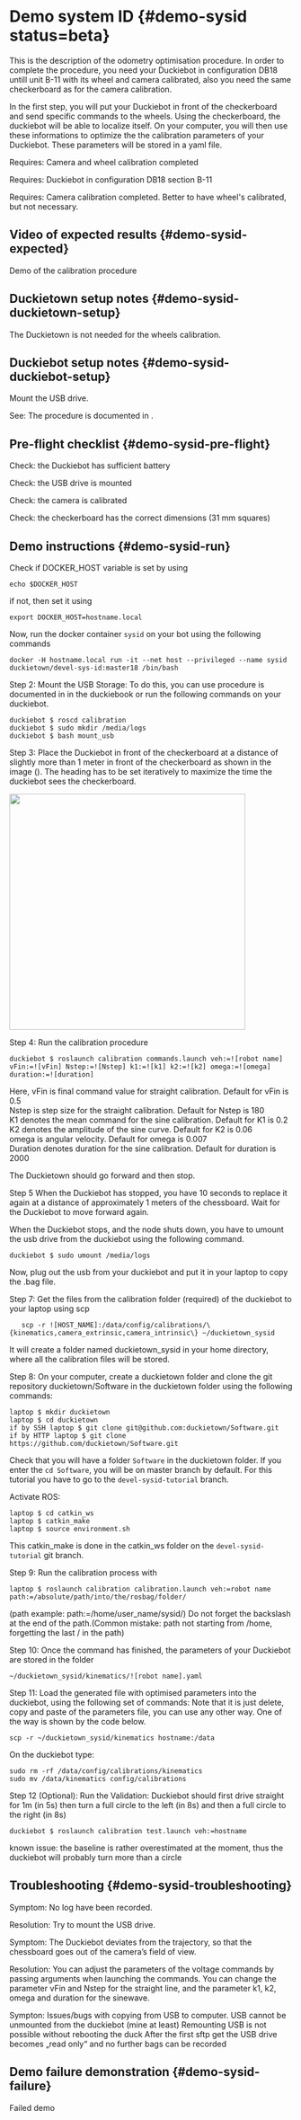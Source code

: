 # Demo system ID {#demo-sysid status=beta}

This is the description of the odometry optimisation procedure. In order to complete the procedure, you need your Duckiebot in configuration DB18 untill unit B-11 with its wheel and camera calibrated, also you need the same checkerboard as for the camera calibration.

In the first step, you will put your Duckiebot in front of the checkerboard and send specific commands to the wheels. Using the checkerboard, the duckiebot will be able to localize itself. On your computer, you will then use these informations to optimize the the calibration parameters of your Duckiebot. These parameters will be stored in a yaml file.

Requires: Camera and wheel calibration completed

<div class='requirements' markdown="1">

Requires: Duckiebot in configuration DB18 section B-11

Requires: Camera calibration completed. Better to have wheel's calibrated, but not necessary.

</div>

## Video of expected results {#demo-sysid-expected}

<div figure-id="fig:demo_succeeded-sysid">
    <figcaption>Demo of the calibration procedure
    </figcaption>
    <dtvideo src='vimeo:251027149'/>
</div>



## Duckietown setup notes {#demo-sysid-duckietown-setup}

The Duckietown is not needed for the wheels calibration.


## Duckiebot setup notes {#demo-sysid-duckiebot-setup}

Mount the USB drive.

See: The procedure is documented in [](+software_reference#mounting-usb).


## Pre-flight checklist {#demo-sysid-pre-flight}

Check: the Duckiebot has sufficient battery

Check: the USB drive is mounted

Check: the camera is calibrated

Check: the checkerboard has the correct dimensions (31 mm squares)


## Demo instructions {#demo-sysid-run}

Check if DOCKER_HOST variable is set by using

    echo $DOCKER_HOST
if not, then set it using

```shell
export DOCKER_HOST=hostname.local
```
Now, run the docker container `sysid` on your bot using the following commands

```shell
docker -H hostname.local run -it --net host --privileged --name sysid duckietown/devel-sys-id:master18 /bin/bash
```
Step 2: Mount the USB Storage: To do this, you can use procedure is documented in [](+software_reference#mounting-usb) in the duckiebook or run the following commands on your duckiebot.

    duckiebot $ roscd calibration
    duckiebot $ sudo mkdir /media/logs
    duckiebot $ bash mount_usb

Step 3: Place the Duckiebot in front of the checkerboard at a distance of slightly more than 1 meter in front of the checkerboard as shown in the image ([](#fig:calibration_setup)).
The heading has to be set iteratively to maximize the time the duckiebot sees the checkerboard.

<div figure-id="fig:calibration_setup" figure-caption="The calibration setup">
     <img src="calibration_setup.jpg" style='width: 30em'/>
</div>

Step 4: Run the calibration procedure

    duckiebot $ roslaunch calibration commands.launch veh:=![robot name] vFin:=![vFin] Nstep:=![Nstep] k1:=![k1] k2:=![k2] omega:=![omega] duration:=![duration]

Here, vFin is final command value for straight calibration. Default for vFin is 0.5 <br/>
      Nstep is step size for the straight calibration. Default for Nstep is 180 <br/>
      K1 denotes the mean command for the sine calibration. Default for K1 is 0.2 <br/>
      K2 denotes the amplitude of the sine curve. Default for K2 is 0.06 <br/>
      omega is angular velocity. Default for omega is 0.007 <br/>
      Duration denotes duration for the sine calibration. Default for duration is 2000 <br/>

The Duckietown should go forward and then stop.

Step 5 When the Duckiebot has stopped, you have 10 seconds to replace it again at a distance of approximately 1 meters of the chessboard. Wait for the Duckiebot to move forward again.

When the Duckiebot stops, and the node shuts down, you have to umount the usb drive from the duckiebot using the following command.

    duckiebot $ sudo umount /media/logs

Now, plug out the usb from your duckiebot and put it in your laptop to copy the .bag file.

Step 7: Get the files from the calibration folder (required) of the duckiebot to your laptop using scp

       scp -r ![HOST_NAME]:/data/config/calibrations/\{kinematics,camera_extrinsic,camera_intrinsic\} ~/duckietown_sysid

It will create a folder named duckietown_sysid in your home directory, where all the calibration files will be stored.

Step 8: On your computer, create a duckietown folder and clone the git repository duckietown/Software in the duckietown folder using the following commands:

    laptop $ mkdir duckietown
    laptop $ cd duckietown
    if by SSH laptop $ git clone git@github.com:duckietown/Software.git
    if by HTTP laptop $ git clone https://github.com/duckietown/Software.git

Check that you will have a folder `Software` in the duckietown folder. If you enter the `cd Software`, you will be on master branch by default. For this tutorial you have to go to the `devel-sysid-tutorial` branch.

Activate ROS:

    laptop $ cd catkin_ws
    laptop $ catkin_make
    laptop $ source environment.sh

This catkin_make is done in the catkin_ws folder on the `devel-sysid-tutorial` git branch.


Step 9: Run the calibration process with

    laptop $ roslaunch calibration calibration.launch veh:=robot name  path:=/absolute/path/into/the/rosbag/folder/

(path example: path:=/home/user_name/sysid/) Do not forget the backslash at the end of the path.(Common mistake: path not starting from /home, forgetting the last / in the path)

Step 10: Once the command has finished, the parameters of your Duckiebot are stored in the folder

    ~/duckietown_sysid/kinematics/![robot name].yaml

Step 11: Load the generated file with optimised parameters into the duckiebot, using the following set of commands:
Note that it is just delete, copy and paste of the parameters file, you can use any other way. One of the way is shown by the code below.

    scp -r ~/duckietown_sysid/kinematics hostname:/data

On the duckiebot type:

    sudo rm -rf /data/config/calibrations/kinematics
    sudo mv /data/kinematics config/calibrations

Step 12 (Optional): Run the Validation: Duckiebot should first drive straight for 1m (in 5s) then turn a full circle to the left (in 8s) and then a full circle to the right (in 8s)

    duckiebot $ roslaunch calibration test.launch veh:=hostname

known issue: the baseline is rather overestimated at the moment, thus the duckiebot will probably turn more than a circle


## Troubleshooting {#demo-sysid-troubleshooting}

Symptom: No log have been recorded.

Resolution: Try to mount the USB drive.

Symptom: The Duckiebot deviates from the trajectory, so that the chessboard goes out of the camera’s field of view.

Resolution: You can adjust the parameters of the voltage commands by passing arguments when launching the commands. You can change the parameter vFin and Nstep for the straight line, and the parameter k1, k2, omega and duration for the sinewave.

Sympton: Issues/bugs with copying from USB to computer. USB cannot be unmounted from the duckiebot (mine at least)
Remounting USB is not possible without rebooting the duck
After the first sftp get the USB drive becomes „read only“ and no further bags can be recorded

## Demo failure demonstration {#demo-sysid-failure}

<div figure-id="fig:demo_failed-sysid">
    <figcaption>Failed demo
    </figcaption>
    <dtvideo src='vimeo:251027122'/>
</div>
